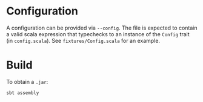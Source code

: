 # Configuration

A configuration can be provided via `--config`. The file is expected to contain a valid scala expression that typechecks to an instance of the `Config` trait (in `config.scala`). See `fixtures/Config.scala` for an example.

# Build

To obtain a `.jar`:

```sh
sbt assembly
```
